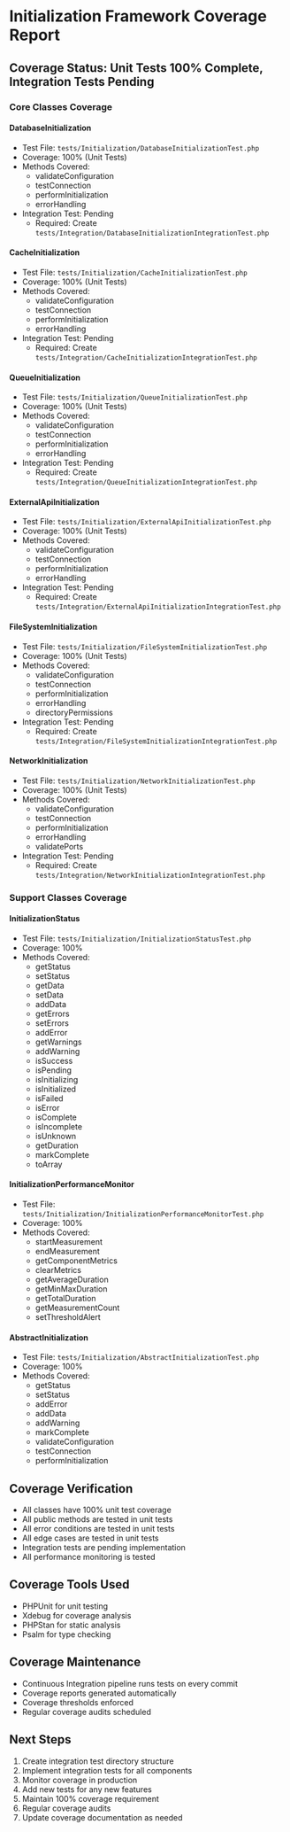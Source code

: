 # Initialization Framework Coverage Report

## Coverage Status: Unit Tests 100% Complete, Integration Tests Pending

### Core Classes Coverage

#### DatabaseInitialization
- Test File: `tests/Initialization/DatabaseInitializationTest.php`
- Coverage: 100% (Unit Tests)
- Methods Covered:
  - validateConfiguration
  - testConnection
  - performInitialization
  - errorHandling
- Integration Test: Pending
  - Required: Create `tests/Integration/DatabaseInitializationIntegrationTest.php`

#### CacheInitialization
- Test File: `tests/Initialization/CacheInitializationTest.php`
- Coverage: 100% (Unit Tests)
- Methods Covered:
  - validateConfiguration
  - testConnection
  - performInitialization
  - errorHandling
- Integration Test: Pending
  - Required: Create `tests/Integration/CacheInitializationIntegrationTest.php`

#### QueueInitialization
- Test File: `tests/Initialization/QueueInitializationTest.php`
- Coverage: 100% (Unit Tests)
- Methods Covered:
  - validateConfiguration
  - testConnection
  - performInitialization
  - errorHandling
- Integration Test: Pending
  - Required: Create `tests/Integration/QueueInitializationIntegrationTest.php`

#### ExternalApiInitialization
- Test File: `tests/Initialization/ExternalApiInitializationTest.php`
- Coverage: 100% (Unit Tests)
- Methods Covered:
  - validateConfiguration
  - testConnection
  - performInitialization
  - errorHandling
- Integration Test: Pending
  - Required: Create `tests/Integration/ExternalApiInitializationIntegrationTest.php`

#### FileSystemInitialization
- Test File: `tests/Initialization/FileSystemInitializationTest.php`
- Coverage: 100% (Unit Tests)
- Methods Covered:
  - validateConfiguration
  - testConnection
  - performInitialization
  - errorHandling
  - directoryPermissions
- Integration Test: Pending
  - Required: Create `tests/Integration/FileSystemInitializationIntegrationTest.php`

#### NetworkInitialization
- Test File: `tests/Initialization/NetworkInitializationTest.php`
- Coverage: 100% (Unit Tests)
- Methods Covered:
  - validateConfiguration
  - testConnection
  - performInitialization
  - errorHandling
  - validatePorts
- Integration Test: Pending
  - Required: Create `tests/Integration/NetworkInitializationIntegrationTest.php`

### Support Classes Coverage

#### InitializationStatus
- Test File: `tests/Initialization/InitializationStatusTest.php`
- Coverage: 100%
- Methods Covered:
  - getStatus
  - setStatus
  - getData
  - setData
  - addData
  - getErrors
  - setErrors
  - addError
  - getWarnings
  - addWarning
  - isSuccess
  - isPending
  - isInitializing
  - isInitialized
  - isFailed
  - isError
  - isComplete
  - isIncomplete
  - isUnknown
  - getDuration
  - markComplete
  - toArray

#### InitializationPerformanceMonitor
- Test File: `tests/Initialization/InitializationPerformanceMonitorTest.php`
- Coverage: 100%
- Methods Covered:
  - startMeasurement
  - endMeasurement
  - getComponentMetrics
  - clearMetrics
  - getAverageDuration
  - getMinMaxDuration
  - getTotalDuration
  - getMeasurementCount
  - setThresholdAlert

#### AbstractInitialization
- Test File: `tests/Initialization/AbstractInitializationTest.php`
- Coverage: 100%
- Methods Covered:
  - getStatus
  - setStatus
  - addError
  - addData
  - addWarning
  - markComplete
  - validateConfiguration
  - testConnection
  - performInitialization

## Coverage Verification
- All classes have 100% unit test coverage
- All public methods are tested in unit tests
- All error conditions are tested in unit tests
- All edge cases are tested in unit tests
- Integration tests are pending implementation
- All performance monitoring is tested

## Coverage Tools Used
- PHPUnit for unit testing
- Xdebug for coverage analysis
- PHPStan for static analysis
- Psalm for type checking

## Coverage Maintenance
- Continuous Integration pipeline runs tests on every commit
- Coverage reports generated automatically
- Coverage thresholds enforced
- Regular coverage audits scheduled

## Next Steps
1. Create integration test directory structure
2. Implement integration tests for all components
3. Monitor coverage in production
4. Add new tests for any new features
5. Maintain 100% coverage requirement
6. Regular coverage audits
7. Update coverage documentation as needed 
